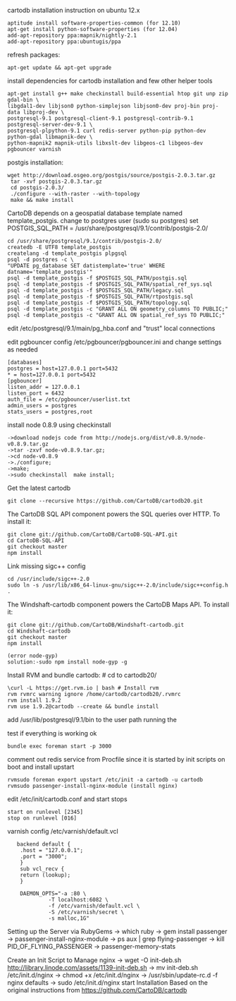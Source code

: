 cartodb installation instruction on ubuntu 12.x 

    aptitude install software-properties-common (for 12.10)
    apt-get install python-software-properties (for 12.04)
    add-apt-repository ppa:mapnik/nightly-2.1
    add-apt-repository ppa:ubuntugis/ppa

refresh packages:

    apt-get update && apt-get upgrade 

install dependencies for cartodb installation and few other helper tools

    apt-get install g++ make checkinstall build-essential htop git unp zip gdal-bin \
    libgdal1-dev libjson0 python-simplejson libjson0-dev proj-bin proj-data libproj-dev \
    postgresql-9.1 postgresql-client-9.1 postgresql-contrib-9.1 postgresql-server-dev-9.1 \
    postgresql-plpython-9.1 curl redis-server python-pip python-dev python-gdal libmapnik-dev \
    python-mapnik2 mapnik-utils libxslt-dev libgeos-c1 libgeos-dev pgbouncer varnish

postgis installation:

    wget http://download.osgeo.org/postgis/source/postgis-2.0.3.tar.gz
     tar -xvf postgis-2.0.3.tar.gz 
     cd postgis-2.0.3/
     ./configure --with-raster --with-topology
     make && make install

CartoDB depends on a geospatial database template named template_postgis. change to postgres user (sudo su postgres)
set POSTGIS_SQL_PATH = /usr/share/postgresql/9.1/contrib/postgis-2.0/


    cd /usr/share/postgresql/9.1/contrib/postgis-2.0/
    createdb -E UTF8 template_postgis
    createlang -d template_postgis plpgsql
    psql -d postgres -c \
    "UPDATE pg_database SET datistemplate='true' WHERE datname='template_postgis'"
    psql -d template_postgis -f $POSTGIS_SQL_PATH/postgis.sql
    psql -d template_postgis -f $POSTGIS_SQL_PATH/spatial_ref_sys.sql
    psql -d template_postgis -f $POSTGIS_SQL_PATH/legacy.sql
    psql -d template_postgis -f $POSTGIS_SQL_PATH/rtpostgis.sql
    psql -d template_postgis -f $POSTGIS_SQL_PATH/topology.sql
    psql -d template_postgis -c "GRANT ALL ON geometry_columns TO PUBLIC;"
    psql -d template_postgis -c "GRANT ALL ON spatial_ref_sys TO PUBLIC;"

edit /etc/postgresql/9.1/main/pg_hba.conf and "trust" local connections

edit pgbouncer config /etc/pgbouncer/pgbouncer.ini and change settings as needed

    [databases]
    postgres = host=127.0.0.1 port=5432
    * = host=127.0.0.1 port=5432
    [pgbouncer]
    listen_addr = 127.0.0.1
    listen_port = 6432
    auth_file = /etc/pgbouncer/userlist.txt
    admin_users = postgres
    stats_users = postgres,root

install node 0.8.9 using checkinstall

    ->download nodejs code from http://nodejs.org/dist/v0.8.9/node-v0.8.9.tar.gz
    ->tar -zxvf node-v0.8.9.tar.gz;
    ->cd node-v0.8.9
    ->./configure;
    ->make;
    ->sudo checkinstall  make install;

Get the latest cartodb

    git clone --recursive https://github.com/CartoDB/cartodb20.git

The CartoDB SQL API component powers the SQL queries over HTTP. To install it:

    git clone git://github.com/CartoDB/CartoDB-SQL-API.git
    cd CartoDB-SQL-API
    git checkout master
    npm install

Link missing sigc++ config
    
    cd /usr/include/sigc++-2.0
    sudo ln -s /usr/lib/x86_64-linux-gnu/sigc++-2.0/include/sigc++config.h .


The Windshaft-cartodb component powers the CartoDB Maps API. To install it:

    git clone git://github.com/CartoDB/Windshaft-cartodb.git
    cd Windshaft-cartodb
    git checkout master
    npm install
    
    (error node-gyp)
    solution:-sudo npm install node-gyp -g

Install RVM and bundle cartodb: # cd to cartodb20/

    \curl -L https://get.rvm.io | bash # Install rvm
    rvm rvmrc warning ignore /home/cartodb/cartodb20/.rvmrc
    rvm install 1.9.2 
    rvm use 1.9.2@cartodb --create && bundle install

add /usr/lib/postgresql/9.1/bin to the user path running the 

test if everything is working ok

    bundle exec foreman start -p 3000

comment out redis service from Procfile since it is started by init scripts on boot and install upstart

    rvmsudo foreman export upstart /etc/init -a cartodb -u cartodb
    rvmsudo passenger-install-nginx-module (install nginx)

edit /etc/init/cartodb.conf and start stops

    start on runlevel [2345]
    stop on runlevel [016]

varnish config /etc/varnish/default.vcl

       backend default {
        .host = "127.0.0.1";
        .port = "3000";
        }
        sub vcl_recv {     
        return (lookup);
        }
        
        DAEMON_OPTS="-a :80 \
                 -T localhost:6082 \
                 -f /etc/varnish/default.vcl \
                 -S /etc/varnish/secret \ 
                 -s malloc,1G"

Setting up the Server via RubyGems
    ->  which ruby 
    ->  gem install passenger
    ->  passenger-install-nginx-module
    ->  ps aux | grep flying-passenger
    ->  kill PID_OF_FLYING_PASSENGER
    ->  passenger-memory-stats
    
Create an Init Script to Manage nginx
    ->  wget -O init-deb.sh http://library.linode.com/assets/1139-init-deb.sh
    ->  mv init-deb.sh /etc/init.d/nginx
    ->  chmod +x /etc/init.d/nginx
    ->  /usr/sbin/update-rc.d -f nginx defaults
    ->  sudo /etc/init.d/nginx start
Installation Based on the original instructions from https://github.com/CartoDB/cartodb
